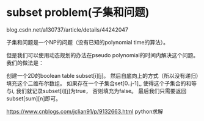 # subset problem(子集和问题)




blog.csdn.net/a130737/article/details/44242047

子集和问题是一个NP的问题（没有已知的polynomial time的算法）。

但是我们可以使用动态规划的办法在pseudo polynomial的时间内解决这个问题。 我们的做法是：

创建一个2D的boolean table subset[i][j]。 然后自底向上的方式（所以没有递归）填充这个二维布尔数组。  如果存在一个子集合set[0..j-1],, 使得这个子集合的和等与i, 我们就记录subset[i][j]为true， 否则填充为false。 最后我们只需要返回subset[sum][n]即可。


https://www.cnblogs.com/jclian91/p/9132663.html
python求解







